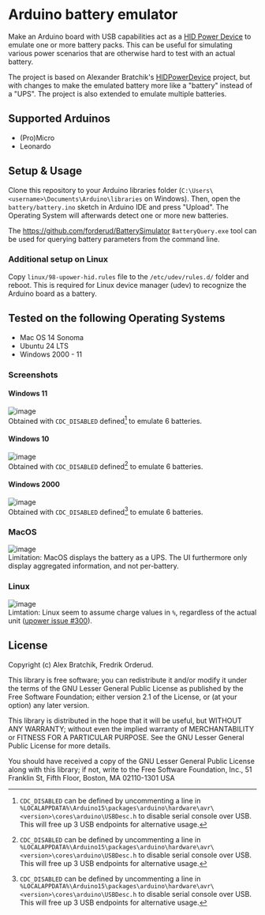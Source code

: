 # Arduino battery emulator
Make an Arduino board with USB capabilities act as a [HID Power Device](https://www.usb.org/sites/default/files/pdcv11.pdf) to emulate one or more battery packs. This can be useful for simulating various power scenarios that are otherwise hard to test with an actual battery.

The project is based on Alexander Bratchik's [HIDPowerDevice](https://github.com/abratchik/HIDPowerDevice) project, but with changes to make the emulated battery more like a "battery" instead of a "UPS". The project is also extended to emulate multiple batteries.

## Supported Arduinos
* (Pro)Micro
* Leonardo

## Setup & Usage
Clone this repository to your Arduino libraries folder (`C:\Users\<username>\Documents\Arduino\libraries` on Windows). Then, open the `battery/battery.ino` sketch in Arduino IDE and press "Upload". The Operating System will afterwards detect one or more new batteries.

The https://github.com/forderud/BatterySimulator `BatteryQuery.exe` tool can be used for querying battery parameters from the command line.

### Additional setup on Linux
Copy `linux/98-upower-hid.rules` file to the `/etc/udev/rules.d/` folder and reboot. This is required for Linux device manager (udev) to recognize the Arduino board as a battery. 

## Tested on the following Operating Systems
* Mac OS 14 Sonoma
* Ubuntu 24 LTS 
* Windows 2000 - 11

### Screenshots
#### Windows 11
![image](https://github.com/user-attachments/assets/3e878c38-26f7-47d4-83f7-550039ceaae2)  
Obtained with `CDC_DISABLED` defined[^1] to emulate 6 batteries.

#### Windows 10
![image](https://github.com/user-attachments/assets/1ed60c05-b280-4781-a16f-40c1f56f2a1c)  
Obtained with `CDC_DISABLED` defined[^1] to emulate 6 batteries.

#### Windows 2000
![image](https://github.com/user-attachments/assets/e1bae398-1769-468a-80fb-083cc57f32b3)  
Obtained with `CDC_DISABLED` defined[^1] to emulate 6 batteries.

[^1]: `CDC_DISABLED` can be defined by uncommenting a line in `%LOCALAPPDATA%\Arduino15\packages\arduino\hardware\avr\<version>\cores\arduino\USBDesc.h` to disable serial console over USB. This will free up 3 USB endpoints for alternative usage.

### MacOS
![image](https://github.com/user-attachments/assets/ec24ff0f-f7c7-46ef-9882-22ae3cd5c4bf)  
Limitation: MacOS displays the battery as a UPS. The UI furthermore only display aggregated information, and not per-battery.

### Linux
![image](https://github.com/user-attachments/assets/26d1babd-27d4-40c8-beef-d3f7f88c0dc1)  
Limtation: Linux seem to assume charge values in `%`, regardless of the actual unit ([upower issue #300](https://gitlab.freedesktop.org/upower/upower/-/issues/300)).

## License
Copyright (c) Alex Bratchik, Fredrik Orderud.

This library is free software; you can redistribute it and/or
modify it under the terms of the GNU Lesser General Public
License as published by the Free Software Foundation; either
version 2.1 of the License, or (at your option) any later version.

This library is distributed in the hope that it will be useful,
but WITHOUT ANY WARRANTY; without even the implied warranty of
MERCHANTABILITY or FITNESS FOR A PARTICULAR PURPOSE. See the GNU
Lesser General Public License for more details.

You should have received a copy of the GNU Lesser General Public
License along with this library; if not, write to the Free Software
Foundation, Inc., 51 Franklin St, Fifth Floor, Boston, MA 02110-1301 USA
